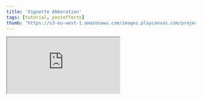 ```yaml
---
title: 'Vignette Abberation'
tags: [tutorial, posteffects]
thumb: "https://s3-eu-west-1.amazonaws.com/images.playcanvas.com/projects/12/440854/0F743E-image-75.jpg"
---
```


<div className="iframe-container">
    <iframe src="https://playcanv.as/p/UwEmhiJf/" title="Vignette Abberation" allow="camera; microphone; xr-spatial-tracking; fullscreen" allowfullscreen></iframe>
</div>
